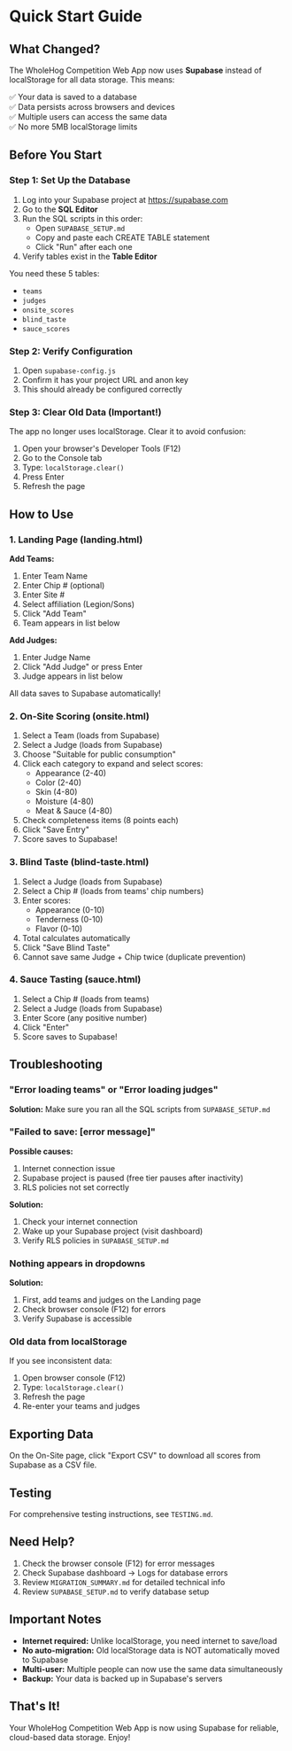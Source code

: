 # Quick Start Guide

## What Changed?

The WholeHog Competition Web App now uses **Supabase** instead of localStorage for all data storage. This means:

✅ Your data is saved to a database  
✅ Data persists across browsers and devices  
✅ Multiple users can access the same data  
✅ No more 5MB localStorage limits  

## Before You Start

### Step 1: Set Up the Database

1. Log into your Supabase project at https://supabase.com
2. Go to the **SQL Editor**
3. Run the SQL scripts in this order:
   - Open `SUPABASE_SETUP.md`
   - Copy and paste each CREATE TABLE statement
   - Click "Run" after each one
4. Verify tables exist in the **Table Editor**

You need these 5 tables:
- `teams`
- `judges`
- `onsite_scores`
- `blind_taste`
- `sauce_scores`

### Step 2: Verify Configuration

1. Open `supabase-config.js`
2. Confirm it has your project URL and anon key
3. This should already be configured correctly

### Step 3: Clear Old Data (Important!)

The app no longer uses localStorage. Clear it to avoid confusion:

1. Open your browser's Developer Tools (F12)
2. Go to the Console tab
3. Type: `localStorage.clear()`
4. Press Enter
5. Refresh the page

## How to Use

### 1. Landing Page (landing.html)

**Add Teams:**
1. Enter Team Name
2. Enter Chip # (optional)
3. Enter Site #
4. Select affiliation (Legion/Sons)
5. Click "Add Team"
6. Team appears in list below

**Add Judges:**
1. Enter Judge Name
2. Click "Add Judge" or press Enter
3. Judge appears in list below

All data saves to Supabase automatically!

### 2. On-Site Scoring (onsite.html)

1. Select a Team (loads from Supabase)
2. Select a Judge (loads from Supabase)
3. Choose "Suitable for public consumption"
4. Click each category to expand and select scores:
   - Appearance (2-40)
   - Color (2-40)
   - Skin (4-80)
   - Moisture (4-80)
   - Meat & Sauce (4-80)
5. Check completeness items (8 points each)
6. Click "Save Entry"
7. Score saves to Supabase!

### 3. Blind Taste (blind-taste.html)

1. Select a Judge (loads from Supabase)
2. Select a Chip # (loads from teams' chip numbers)
3. Enter scores:
   - Appearance (0-10)
   - Tenderness (0-10)
   - Flavor (0-10)
4. Total calculates automatically
5. Click "Save Blind Taste"
6. Cannot save same Judge + Chip twice (duplicate prevention)

### 4. Sauce Tasting (sauce.html)

1. Select a Chip # (loads from teams)
2. Select a Judge (loads from Supabase)
3. Enter Score (any positive number)
4. Click "Enter"
5. Score saves to Supabase!

## Troubleshooting

### "Error loading teams" or "Error loading judges"

**Solution:** Make sure you ran all the SQL scripts from `SUPABASE_SETUP.md`

### "Failed to save: [error message]"

**Possible causes:**
1. Internet connection issue
2. Supabase project is paused (free tier pauses after inactivity)
3. RLS policies not set correctly

**Solution:**
1. Check your internet connection
2. Wake up your Supabase project (visit dashboard)
3. Verify RLS policies in `SUPABASE_SETUP.md`

### Nothing appears in dropdowns

**Solution:**
1. First, add teams and judges on the Landing page
2. Check browser console (F12) for errors
3. Verify Supabase is accessible

### Old data from localStorage

If you see inconsistent data:
1. Open browser console (F12)
2. Type: `localStorage.clear()`
3. Refresh the page
4. Re-enter your teams and judges

## Exporting Data

On the On-Site page, click "Export CSV" to download all scores from Supabase as a CSV file.

## Testing

For comprehensive testing instructions, see `TESTING.md`.

## Need Help?

1. Check the browser console (F12) for error messages
2. Check Supabase dashboard → Logs for database errors
3. Review `MIGRATION_SUMMARY.md` for detailed technical info
4. Review `SUPABASE_SETUP.md` to verify database setup

## Important Notes

- **Internet required:** Unlike localStorage, you need internet to save/load
- **No auto-migration:** Old localStorage data is NOT automatically moved to Supabase
- **Multi-user:** Multiple people can now use the same data simultaneously
- **Backup:** Your data is backed up in Supabase's servers

## That's It!

Your WholeHog Competition Web App is now using Supabase for reliable, cloud-based data storage. Enjoy!
